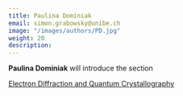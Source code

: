```yaml
---
title: Paulina Dominiak
email: simon.grabowsky@unibe.ch
image: "/images/authors/PD.jpg"
weight: 20
description: 
---
```


**Paulina Dominiak** will introduce the section

[Electron Diffraction and Quantum Crystallography](/topics/12_electron_diffraction_and_qcr)
